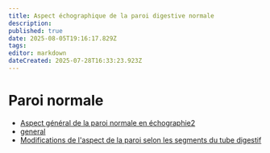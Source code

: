 ```yaml
---
title: Aspect échographique de la paroi digestive normale
description: 
published: true
date: 2025-08-05T19:16:17.829Z
tags: 
editor: markdown
dateCreated: 2025-07-28T16:33:23.923Z
---
```


# Paroi normale

- [Aspect général de la paroi normale en échographie2](/bases/paroi_normale/general)
- [general](/bases/paroi_normale/general)
- [Modifications de l'aspect de la paroi selon les segments du tube digestif](/bases/paroi_normale/variation_siege)
